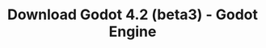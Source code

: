 ---
# Generated by /scripts/js/download_archive_generator !!! do not edit by hand !!!
title: 'Download Godot 4.2 (beta3) - Godot Engine'
type: 'download/archive'
name: '4.2'
flavor: 'beta3'
release_date: '2023-10-24T03:00:00-00:00'
release_notes: '/article/dev-snapshot-godot-4-2-beta-3/'
links:
  android.apk:
    name: 'android.apk'
    title: 'Android'
    caption: 'Universal APK (ARM64 + ARMv7 + x86_64 + x86)'
    tags:
      - 'APK download'
      - 'ARM64/v7'
      - 'x86 (64 & 32 bit)'
    hosts:
      github_builds:
        regular: 'https://github.com/godotengine/godot-builds/releases/download/4.2-beta3/Godot_v4.2-beta3_android_editor.apk'
        mono: '#'
      github:
        regular: 'https://github.com/godotengine/godot/releases/download/4.2-beta3/Godot_v4.2-beta3_android_editor.apk'
        mono: '#'
  linux.64:
    name: 'linux.64'
    title: 'Linux'
    caption: 'Standard (x86_64)'
    tags:
      - '64 bit'
    hosts:
      github_builds:
        regular: 'https://github.com/godotengine/godot-builds/releases/download/4.2-beta3/Godot_v4.2-beta3_linux.x86_64.zip'
        mono: 'https://github.com/godotengine/godot-builds/releases/download/4.2-beta3/Godot_v4.2-beta3_mono_linux_x86_64.zip'
      github:
        regular: 'https://github.com/godotengine/godot/releases/download/4.2-beta3/Godot_v4.2-beta3_linux.x86_64.zip'
        mono: 'https://github.com/godotengine/godot/releases/download/4.2-beta3/Godot_v4.2-beta3_mono_linux_x86_64.zip'
  macos.universal:
    name: 'macos.universal'
    title: 'macOS'
    caption: 'Universal (x86_64 + Apple Silicon)'
    tags:
      - 'Intel/Apple Silicon'
      - '64 bit'
    hosts:
      github_builds:
        regular: 'https://github.com/godotengine/godot-builds/releases/download/4.2-beta3/Godot_v4.2-beta3_macos.universal.zip'
        mono: 'https://github.com/godotengine/godot-builds/releases/download/4.2-beta3/Godot_v4.2-beta3_mono_macos.universal.zip'
      github:
        regular: 'https://github.com/godotengine/godot/releases/download/4.2-beta3/Godot_v4.2-beta3_macos.universal.zip'
        mono: 'https://github.com/godotengine/godot/releases/download/4.2-beta3/Godot_v4.2-beta3_mono_macos.universal.zip'
  windows.64:
    name: 'windows.64'
    title: 'Windows'
    caption: 'Standard (x86_64)'
    tags:
      - '64 bit'
    hosts:
      github_builds:
        regular: 'https://github.com/godotengine/godot-builds/releases/download/4.2-beta3/Godot_v4.2-beta3_win64.exe.zip'
        mono: 'https://github.com/godotengine/godot-builds/releases/download/4.2-beta3/Godot_v4.2-beta3_mono_win64.zip'
      github:
        regular: 'https://github.com/godotengine/godot/releases/download/4.2-beta3/Godot_v4.2-beta3_win64.exe.zip'
        mono: 'https://github.com/godotengine/godot/releases/download/4.2-beta3/Godot_v4.2-beta3_mono_win64.zip'
  web:
    name: 'web'
    title: 'Web editor'
    caption: ''
    tags:
      - 'Self-hosted'
      - 'Cross-platform'
    hosts:
      github_builds:
        regular: 'https://github.com/godotengine/godot-builds/releases/download/4.2-beta3/Godot_v4.2-beta3_web_editor.zip'
        mono: '#'
      github:
        regular: 'https://github.com/godotengine/godot/releases/download/4.2-beta3/Godot_v4.2-beta3_web_editor.zip'
        mono: '#'
  linux.arm64:
    name: 'linux.arm64'
    title: 'Linux'
    caption: 'Standard (ARM64)'
    tags:
      - 'ARM64'
      - '64 bit'
    hosts:
      github_builds:
        regular: 'https://github.com/godotengine/godot-builds/releases/download/4.2-beta3/Godot_v4.2-beta3_linux.arm64.zip'
        mono: 'https://github.com/godotengine/godot-builds/releases/download/4.2-beta3/Godot_v4.2-beta3_mono_linux_arm64.zip'
      github:
        regular: 'https://github.com/godotengine/godot/releases/download/4.2-beta3/Godot_v4.2-beta3_linux.arm64.zip'
        mono: 'https://github.com/godotengine/godot/releases/download/4.2-beta3/Godot_v4.2-beta3_mono_linux_arm64.zip'
  linux.32:
    name: 'linux.32'
    title: 'Linux'
    caption: 'Standard (x86)'
    tags:
      - '32 bit'
    hosts:
      github_builds:
        regular: 'https://github.com/godotengine/godot-builds/releases/download/4.2-beta3/Godot_v4.2-beta3_linux.x86_32.zip'
        mono: 'https://github.com/godotengine/godot-builds/releases/download/4.2-beta3/Godot_v4.2-beta3_mono_linux_x86_32.zip'
      github:
        regular: 'https://github.com/godotengine/godot/releases/download/4.2-beta3/Godot_v4.2-beta3_linux.x86_32.zip'
        mono: 'https://github.com/godotengine/godot/releases/download/4.2-beta3/Godot_v4.2-beta3_mono_linux_x86_32.zip'
  linux.arm32:
    name: 'linux.arm32'
    title: 'Linux'
    caption: 'Standard (ARM32)'
    tags:
      - 'ARM32'
      - '32 bit'
    hosts:
      github_builds:
        regular: 'https://github.com/godotengine/godot-builds/releases/download/4.2-beta3/Godot_v4.2-beta3_linux.arm32.zip'
        mono: 'https://github.com/godotengine/godot-builds/releases/download/4.2-beta3/Godot_v4.2-beta3_mono_linux_arm32.zip'
      github:
        regular: 'https://github.com/godotengine/godot/releases/download/4.2-beta3/Godot_v4.2-beta3_linux.arm32.zip'
        mono: 'https://github.com/godotengine/godot/releases/download/4.2-beta3/Godot_v4.2-beta3_mono_linux_arm32.zip'
  windows.32:
    name: 'windows.32'
    title: 'Windows'
    caption: 'Standard (x86)'
    tags:
      - '32 bit'
    hosts:
      github_builds:
        regular: 'https://github.com/godotengine/godot-builds/releases/download/4.2-beta3/Godot_v4.2-beta3_win32.exe.zip'
        mono: 'https://github.com/godotengine/godot-builds/releases/download/4.2-beta3/Godot_v4.2-beta3_mono_win32.zip'
      github:
        regular: 'https://github.com/godotengine/godot/releases/download/4.2-beta3/Godot_v4.2-beta3_win32.exe.zip'
        mono: 'https://github.com/godotengine/godot/releases/download/4.2-beta3/Godot_v4.2-beta3_mono_win32.zip'
  aar_library:
    name: 'aar_library'
    title: 'AAR library'
    caption: ''
    tags:
      - 'Android plugins'
      - 'Java'
      - 'Kotlin'
    hosts:
      github_builds:
        regular: 'https://github.com/godotengine/godot-builds/releases/download/4.2-beta3/godot-lib.4.2.beta3.template_release.aar'
        mono: '#'
      github:
        regular: 'https://github.com/godotengine/godot/releases/download/4.2-beta3/godot-lib.4.2.beta3.template_release.aar'
        mono: '#'
  templates:
    name: 'templates'
    title: 'Export templates'
    caption: ''
    tags:
      - 'Used to export your games to all supported platforms'
    hosts:
      github_builds:
        regular: 'https://github.com/godotengine/godot-builds/releases/download/4.2-beta3/Godot_v4.2-beta3_export_templates.tpz'
        mono: 'https://github.com/godotengine/godot-builds/releases/download/4.2-beta3/Godot_v4.2-beta3_mono_export_templates.tpz'
      github:
        regular: 'https://github.com/godotengine/godot/releases/download/4.2-beta3/Godot_v4.2-beta3_export_templates.tpz'
        mono: 'https://github.com/godotengine/godot/releases/download/4.2-beta3/Godot_v4.2-beta3_mono_export_templates.tpz'
primaryPlatforms:
  - 'android.apk'
  - 'linux.64'
  - 'macos.universal'
  - 'windows.64'
  - 'web'
  - 'templates'
---